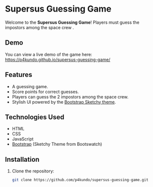 # Supersus Guessing Game

Welcome to the **Supersus Guessing Game**! Players must guess the impostors among the space crew .

## Demo

You can view a live demo of the game here: https://p4kundo.github.io/supersus-guessing-game/

## Features

- A guessing game.
- Score points for correct guesses.
- Players can guess the 2 impostors among the space crew.
- Stylish UI powered by the [Bootstrap Sketchy theme](https://bootswatch.com/sketchy/).
  
## Technologies Used

- HTML
- CSS
- JavaScript
- [Bootstrap](https://getbootstrap.com/) (Sketchy Theme from Bootswatch)

## Installation

1. Clone the repository:

   ```bash
   git clone https://github.com/p4kundo/supersus-guessing-game.git
